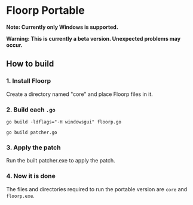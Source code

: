 # Floorp Portable

**Note: Currently only Windows is supported.**

**Warning: This is currently a beta version. Unexpected problems may occur.**

## How to build
### 1. Install Floorp
Create a directory named "core" and place Floorp files in it.

### 2. Build each `.go`
```
go build -ldflags="-H windowsgui" floorp.go
```
```
go build patcher.go
```

### 3. Apply the patch
Run the built patcher.exe to apply the patch.

### 4. Now it is done
The files and directories required to run the portable version are `core` and `floorp.exe`.
